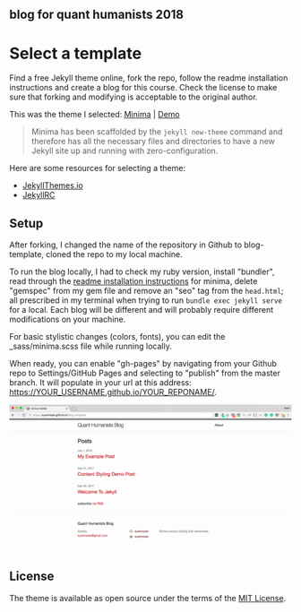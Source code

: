 ## blog for quant humanists 2018

# Select a template

Find a free Jekyll theme online, fork the repo, follow the readme installation instructions and create a blog for this course. Check the license to make sure that forking and modifying is acceptable to the original author.

This was the theme I selected: [Minima](https://jekyll.github.io/minima/) | [Demo](https://jekyll.github.io/minima/)

> Minima has been scaffolded by the `jekyll new-theme` command and therefore has all the necessary files and directories to have a new Jekyll site up and running with zero-configuration.

Here are some resources for selecting a theme:

* [JekyllThemes.io](https://jekyllthemes.io/)
* [JekyllRC](http://themes.jekyllrc.org/)

## Setup

After forking, I changed the name of the repository in Github to blog-template, cloned the repo to my local machine. 

To run the blog locally, I had to check my ruby version, install "bundler", read through the [readme installation instructions](https://github.com/jekyll/minima#installation) for minima, delete "gemspec" from my gem file and remove an "seo" tag from the `head.html`; all prescribed in my terminal when trying to run `bundle exec jekyll serve` for a local. Each blog will be different and will probably require different modifications on your machine.

For basic stylistic changes (colors, fonts), you can edit the _sass/minima.scss file while running locally.

When ready, you can enable "gh-pages" by navigating from your Github repo to Settings/GitHub Pages and selecting to "publish" from the master branch. It will populate in your url at this address: <https://YOUR_USERNAME.github.io/YOUR_REPONAME/>.

![screenshot](assets/quant-blog-screen.png)


## License

The theme is available as open source under the terms of the [MIT License](http://opensource.org/licenses/MIT).
